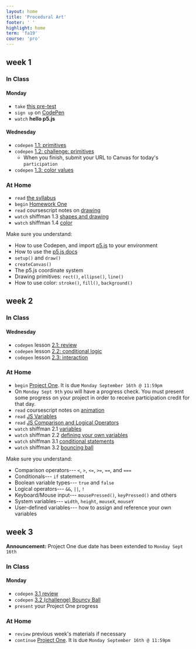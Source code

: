 ```yaml
---
layout: home
title: 'Procedural Art'
footer: ' '
highlight: home
term: 'fa19'
course: 'pro'
---
```

## week 1

### In Class
#### Monday
 * `take` [this pre-test](https://forms.gle/M5Lm7YciW6BFaMkz9)
 * `sign up` on [CodePen](https://codepen.io)
 * `watch` **hello p5.js**
 
#### Wednesday
 * `codepen` [1.1: primitives](https://codepen.io/novonagu/pen/YzKVjGj)
 * `codepen` [1.2: challenge: primitives](https://codepen.io/novonagu/pen/RwbVBZE)
   * When you finish, submit your URL to Canvas for today's `participation`
 * `codepen` [1.3: color values](https://codepen.io/novonagu/pen/aboWjLE)

 
### At Home
 * `read` [the syllabus](pro-syllabus.pdf)
 * `begin` [Homework One](assignments/hw1.html)
 * `read` coursescript notes on [drawing](http://coursescript.com/notes/interactivecomputing/drawing/index.html)
 * `watch` shiffman 1.3 [shapes and drawing](https://youtu.be/c3TeLi6Ns1E)
 * `watch` shiffman 1.4 [color](https://youtu.be/riiJTF5-N7c)

Make sure you understand:
 * How to use Codepen, and import [p5.js](https://p5js.org/) to your environment
 * How to use the [p5.js docs](https://p5js.org/)
 * `setup()` and `draw()`
 * `createCanvas()`
 * The p5.js coordinate system
 * Drawing primitives: `rect()`, `ellipse()`, `line()`
 * How to use color: `stroke()`, `fill()`, `background()`
 
## week 2
### In Class
#### Wednesday
 * `codepen` lesson [2.1: review](https://codepen.io/novonagu/pen/RwbjbER)
 * `codepen` lesson [2.2: conditional logic](https://codepen.io/novonagu/pen/NWKwKZy)
 * `codepen` lesson [2.3: interaction](https://codepen.io/novonagu/pen/bGbYGGL)

### At Home
* `begin` [Project One](assignments/p1.html). It is due `Monday September 16th @ 11:59pm`
* On `Monday Sept 9th` you will have a progress check. You must present some progress on your project in order to receive participation credit for that day.
* `read` coursescript notes on [animation](http://coursescript.com/notes/interactivecomputing/animation/index.html)
* `read` [JS Variables](https://www.w3schools.com/js/js_variables.asp)
* `read` [JS Comparison and Logical Operators](https://www.w3schools.com/js/js_comparisons.asp)
* `watch` shiffman 2.1 [variables](https://youtu.be/RnS0YNuLfQQ)
* `watch` shiffman 2.2 [defining your own variables](https://youtu.be/Bn_B3T_Vbxs)
* `watch` shiffman 3.1 [conditional statements](https://youtu.be/1Osb_iGDdjk)
* `watch` shiffman 3.2 [bouncing ball](https://youtu.be/LO3Awjn_gyU)


Make sure you understand:
 * Comparison operators--- `<`, `>`, `<=`, `>=`, `==`, and `===`
 * Conditionals--- `if` statement
 * Boolean variable types--- `true` and `false`
 * Logical operators--- `&&`, `||`, `!`
 * Keyboard/Mouse input--- `mousePressed()`, `keyPressed()` and others
 * System variables--- `width`, `height`, `mouseX`, `mouseY`
 * User-defined variables--- how to assign and reference your own variables
 
## week 3
__Announcement:__ Project One due date has been extended to `Monday Sept 16th`

### In Class
#### Monday
 * `codepen` [3.1 review](https://codepen.io/novonagu/pen/vYBRNYq?editors=1010)
 * `codepen` [3.2 (challenge) Bouncy Ball](https://codepen.io/novonagu/pen/vYBdroo)
 * `present` your Project One progress

### At Home
 * `review` previous week's materials if necessary
 * `continue` [Project One](assignments/p1.html). It is due `Monday September 16th @ 11:59pm`
